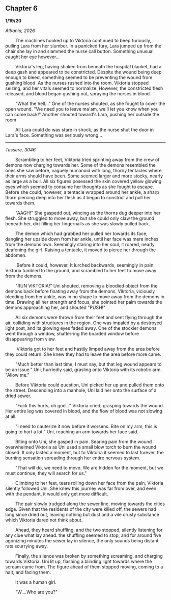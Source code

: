 

## Chapter 6

**1/19/20**

*Albania, 2026*

&nbsp;&nbsp;&nbsp;&nbsp;&nbsp;&nbsp;&nbsp;&nbsp;The machines hooked up to Viktoria continued to beep furiously, pulling Lara from her slumber. In a panicked fury, Lara jumped up from the chair she lay in and slammed the nurse call button. Something unusual caught her eye however...

&nbsp;&nbsp;&nbsp;&nbsp;&nbsp;&nbsp;&nbsp;&nbsp;Viktoria's leg, having shaken from beneath the hospital blanket, had a deep gash and appeared to be constricted. Despite the wound being deep enough to bleed, something seemed to be preventing the wound from gushing blood. As the nurses rushed into the room, Viktoria stopped seizing, and her vitals seemed to normalize. However, the constricted flesh released, and blood began gushing out, spraying the nurses in blood. 

&nbsp;&nbsp;&nbsp;&nbsp;&nbsp;&nbsp;&nbsp;&nbsp;"What the hell..." One of the nurses shouted, as she fought to cover the open wound. "We need you to leave ma'am, we'll let you know when you can come back!" Another shouted toward's Lara, pushing her outside the room

&nbsp;&nbsp;&nbsp;&nbsp;&nbsp;&nbsp;&nbsp;&nbsp;All Lara could do was stare in shock, as the nurse shut the door in Lara's face. Something was seriously wrong...

---

*Tessere, 3046* 

&nbsp;&nbsp;&nbsp;&nbsp;&nbsp;&nbsp;&nbsp;&nbsp;Scrambling to her feet, Viktoria tried sprinting away from the crew of demons now charging towards her. Some of the demons resembled the ones she saw before, vaguely humanoid with long, thorny tentacles where their arms should have been. Some seemed larger and more  stocky, nearly as large as a bull. All six figures posessed the skin covered yellow glowing eyes which seemed to consume her thoughts as she fought to escape. Before she could, however, a tentacle wrapped around her ankle, a sharp thorn piercing deep into her flesh as it began to constrict and pull her towards them.

&nbsp;&nbsp;&nbsp;&nbsp;&nbsp;&nbsp;&nbsp;&nbsp;"AAGH!" She gaspedd out, wincing as the thorns dug deeper into her flesh. She struggled to move away, but she could only claw the ground beneath her, dirt filling her fingernails as she was slowly pulled back. 

&nbsp;&nbsp;&nbsp;&nbsp;&nbsp;&nbsp;&nbsp;&nbsp;The demon which had grabbed her pulled her towards its face, dangling her upside down from her ankle, until her face was mere inches from the demons own. Seemingly staring into her soul, it roared, nearly deafening the girl. Raising a tentacle, it moved to pierce her through the abdomen.

&nbsp;&nbsp;&nbsp;&nbsp;&nbsp;&nbsp;&nbsp;&nbsp; Before it could, however, It lurched backwards, seemingly in pain. Viktoria tumbled to the ground, and scrambled to her feet to move away from the demons. 

&nbsp;&nbsp;&nbsp;&nbsp;&nbsp;&nbsp;&nbsp;&nbsp;"RUN VIKTORIA!" Uni shouted, removing a bloodied object from the demons back before floating away from the demons. Viktoria, viciously bleeding from her ankle, was in no shape to move away from the demons in time. Drawing all her strength and focus, she pointed her palm towards the demons approaching her, and shouted "PUSH!"

&nbsp;&nbsp;&nbsp;&nbsp;&nbsp;&nbsp;&nbsp;&nbsp;All six demons were thrown from their feet and sent flying through the air, colliding with structures in the region. One was impaled by a destroyed light post, and its glowing eyes faded away. One of the stockier demons went through a window, shatterring the boarded window before disappearing from view.

&nbsp;&nbsp;&nbsp;&nbsp;&nbsp;&nbsp;&nbsp;&nbsp; Viktoria got to her feet and hastily limped away from the area before they could return. She knew they had to leave the area before more came.

&nbsp;&nbsp;&nbsp;&nbsp;&nbsp;&nbsp;&nbsp;&nbsp;"Much better than last time, I must say, but that leg wound appears to be an issue." Uni, hurriedly said, grasling onto Viktoria with its robotic arm. "Allow me."

&nbsp;&nbsp;&nbsp;&nbsp;&nbsp;&nbsp;&nbsp;&nbsp;Before Viktoria could question, Uni picked her up and pulled them onto the street. Descending into a manhole, Uni laid her onto the surface of a dried sewer.

&nbsp;&nbsp;&nbsp;&nbsp;&nbsp;&nbsp;&nbsp;&nbsp;"Fuck this hurts, oh god..." Viktoria cried, grasping towards the wound. Her entire leg was covered in blood, and the flow of blood was not slowing at all. 

&nbsp;&nbsp;&nbsp;&nbsp;&nbsp;&nbsp;&nbsp;&nbsp;"I need to cauterize it now before it worsens. Bite on my arm, this is going to hurt a lot." Uni, reaching an arm towards her face said.

&nbsp;&nbsp;&nbsp;&nbsp;&nbsp;&nbsp;&nbsp;&nbsp;Biting onto Uni, she gasped in pain. Searing pain from the wound overwhelmed Viktoria as Uni used a small blow torch to burn the wound closed. It only lasted a moment, but to Viktoria it seemed to last forever, the burning sensation spreading through her entire nervous system.

&nbsp;&nbsp;&nbsp;&nbsp;&nbsp;&nbsp;&nbsp;&nbsp;"That will do, we need to move. We are hidden for the moment, but we must continue, they will search for us."

&nbsp;&nbsp;&nbsp;&nbsp;&nbsp;&nbsp;&nbsp;&nbsp;Climbing to her feet, tears rolling down her face from the pain, Viktoria silently followed Uni. She knew this journey was far from over, and even with the pendant, it would only get more difficult.

&nbsp;&nbsp;&nbsp;&nbsp;&nbsp;&nbsp;&nbsp;&nbsp;The pair slowly trudged along the sewer line, moving towards the cities edge. Given that the residents of the city were killed off, the sewers had long since dried out, leaving nothing but dust and a vile crusty substance which Viktoria dared not think about.

&nbsp;&nbsp;&nbsp;&nbsp;&nbsp;&nbsp;&nbsp;&nbsp;Ahead, they heard shuffling, and the two stopped, silently listening for any clue what lay ahead. the shuffling seemed to stop, and for around five agonizing minutes the sewer lay in silence, the only sounds being distant rats scurrying away.

&nbsp;&nbsp;&nbsp;&nbsp;&nbsp;&nbsp;&nbsp;&nbsp;Finally, the silence was broken by something screaming, and charging towards Viktoria. Uni lit up, flashing a blinding light towards where the scream came from. The figure ahead of them stopped moving, coming to a halt, and facing them.

&nbsp;&nbsp;&nbsp;&nbsp;&nbsp;&nbsp;&nbsp;&nbsp;It was a human girl.

&nbsp;&nbsp;&nbsp;&nbsp;&nbsp;&nbsp;&nbsp;&nbsp;"W....Who are you?"
